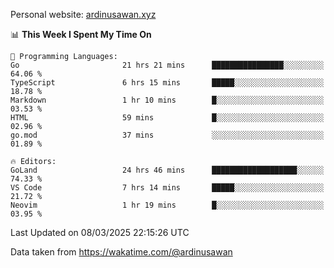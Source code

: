 Personal website: [ardinusawan.xyz](https://ardinusawan.xyz)

<!--START_SECTION:waka-->
📊 **This Week I Spent My Time On** 

```text
💬 Programming Languages: 
Go                       21 hrs 21 mins      ████████████████░░░░░░░░░   64.06 % 
TypeScript               6 hrs 15 mins       █████░░░░░░░░░░░░░░░░░░░░   18.78 % 
Markdown                 1 hr 10 mins        █░░░░░░░░░░░░░░░░░░░░░░░░   03.53 % 
HTML                     59 mins             █░░░░░░░░░░░░░░░░░░░░░░░░   02.96 % 
go.mod                   37 mins             ░░░░░░░░░░░░░░░░░░░░░░░░░   01.89 % 

🔥 Editors: 
GoLand                   24 hrs 46 mins      ███████████████████░░░░░░   74.33 % 
VS Code                  7 hrs 14 mins       █████░░░░░░░░░░░░░░░░░░░░   21.72 % 
Neovim                   1 hr 19 mins        █░░░░░░░░░░░░░░░░░░░░░░░░   03.95 % 
```


 Last Updated on 08/03/2025 22:15:26 UTC
<!--END_SECTION:waka-->
Data taken from https://wakatime.com/@ardinusawan

